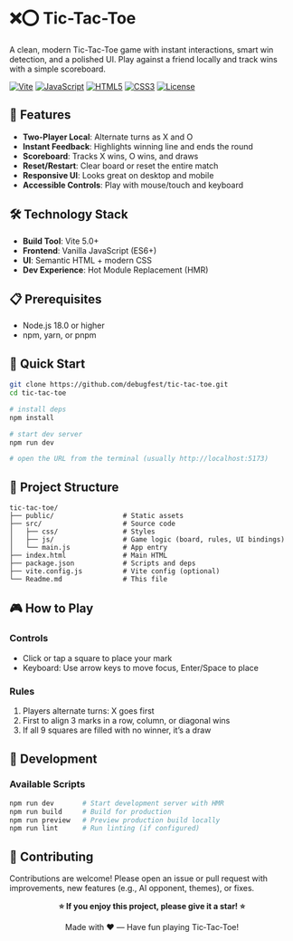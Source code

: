 # ❌⭕ Tic-Tac-Toe

A clean, modern Tic-Tac-Toe game with instant interactions, smart win detection, and a polished UI. Play against a friend locally and track wins with a simple scoreboard.

[![Vite](https://img.shields.io/badge/Vite-5.0+-646CFF.svg)](https://vitejs.dev)
[![JavaScript](https://img.shields.io/badge/JavaScript-ES6+-F7DF1E.svg)](https://javascript.info)
[![HTML5](https://img.shields.io/badge/HTML5-Semantics-E34F26.svg)](https://developer.mozilla.org/en-US/docs/Web/HTML)
[![CSS3](https://img.shields.io/badge/CSS3-Modern-1572B6.svg)](https://developer.mozilla.org/en-US/docs/Web/CSS)
[![License](https://img.shields.io/badge/License-MIT-green.svg)](LICENSE)

## 🌟 Features

- **Two-Player Local**: Alternate turns as X and O
- **Instant Feedback**: Highlights winning line and ends the round
- **Scoreboard**: Tracks X wins, O wins, and draws
- **Reset/Restart**: Clear board or reset the entire match
- **Responsive UI**: Looks great on desktop and mobile
- **Accessible Controls**: Play with mouse/touch and keyboard

## 🛠️ Technology Stack

- **Build Tool**: Vite 5.0+
- **Frontend**: Vanilla JavaScript (ES6+)
- **UI**: Semantic HTML + modern CSS
- **Dev Experience**: Hot Module Replacement (HMR)

## 📋 Prerequisites

- Node.js 18.0 or higher
- npm, yarn, or pnpm

## 🚀 Quick Start

```bash
git clone https://github.com/debugfest/tic-tac-toe.git
cd tic-tac-toe

# install deps
npm install

# start dev server
npm run dev

# open the URL from the terminal (usually http://localhost:5173)
```

## 📁 Project Structure

```
tic-tac-toe/
├── public/                 # Static assets
├── src/                    # Source code
│   ├── css/                # Styles
│   ├── js/                 # Game logic (board, rules, UI bindings)
│   └── main.js             # App entry
├── index.html              # Main HTML
├── package.json            # Scripts and deps
├── vite.config.js          # Vite config (optional)
└── Readme.md               # This file
```

## 🎮 How to Play

### Controls
- Click or tap a square to place your mark
- Keyboard: Use arrow keys to move focus, Enter/Space to place

### Rules
1. Players alternate turns: X goes first
2. First to align 3 marks in a row, column, or diagonal wins
3. If all 9 squares are filled with no winner, it’s a draw

## 🔧 Development

### Available Scripts

```bash
npm run dev       # Start development server with HMR
npm run build     # Build for production
npm run preview   # Preview production build locally
npm run lint      # Run linting (if configured)
```

## 🤝 Contributing

Contributions are welcome! Please open an issue or pull request with improvements, new features (e.g., AI opponent, themes), or fixes.



<div align="center">

**⭐ If you enjoy this project, please give it a star! ⭐**

Made with ❤️ — Have fun playing Tic‑Tac‑Toe!

</div>
